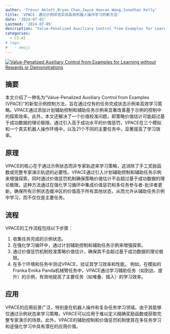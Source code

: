 ```yaml
---
author: 'Trevor Ablett,Bryan Chan,Jayce Haoran Wang,Jonathan Kelly'
title: 'VPACE：通过示例状态实现高效机器人操作学习的新方法'
date: '2024-07-03'
Lastmod: '2024-07-05'
description: 'Value-Penalized Auxiliary Control from Examples for Learning without Rewards or Demonstrations'
categories:
  - CS.AI
# tags:
#   - emoji
---
```


[![Value-Penalized Auxiliary Control from Examples for Learning without Rewards or Demonstrations](https://arxiv-research-1301205113.cos.ap-guangzhou.myqcloud.com/images/2407.03311v1.pdf_0.jpg)](https://arxiv.org/abs/2407.03311v1)

## 摘要

本文介绍了一种名为“Value-Penalized Auxiliary Control from Examples (VPACE)”的新型示例控制方法，旨在通过仅有的任务完成状态示例来高效学习策略。VPACE通过添加计划辅助控制和辅助任务示例来显著改善基于示例的控制中的探索效率。此外，本文还解决了一个价值校准问题，即策略价值估计可能超过基于成功数据的理论极限。通过引入高于成功水平的价值惩罚，VPACE在三个模拟和一个真实机器人操作环境中，以及21个不同的主要任务中，显著提高了学习效率。<!--more-->

## 原理

VPACE的核心在于通过示例状态而非专家轨迹来学习策略，这消除了手工奖励函数或完整专家演示轨迹的必要性。VPACE通过引入计划辅助控制和辅助任务示例来增强探索，同时通过价值惩罚机制确保策略价值估计不会超过基于成功数据的理论极限。这种方法通过在强化学习循环中集成价值惩罚和多任务参与者-批评者更新，确保所有示例状态缓冲区的价值高于所有其他状态，从而允许从辅助任务示例中学习，而不仅仅是主要任务。

## 流程

VPACE的工作流程包括以下步骤：
1. 收集任务完成的示例状态。
2. 在强化学习循环中，通过计划辅助控制和辅助任务示例来增强探索。
3. 通过价值惩罚机制校准策略价值估计，确保其不会超过基于成功数据的理论极限。
4. 在多个环境和任务中测试VPACE，验证其学习效率和性能。
例如，在模拟的Franka Emika Panda机械臂任务中，VPACE通过学习辅助任务（如到达、提升）的示例，有效地提高了主要任务（如堆叠、插入）的学习效率。

## 应用

VPACE的应用前景广泛，特别是在机器人操作和复杂任务学习领域。由于其能够仅通过示例状态来学习策略，VPACE可以应用于难以定义精确奖励函数或获取完整专家演示的场景。此外，VPACE的辅助控制和价值惩罚机制使其在多任务学习和逆强化学习中具有潜在的应用价值。